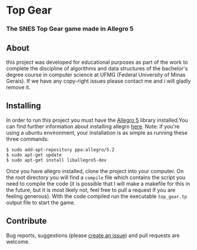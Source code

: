 # Top Gear
### The SNES Top Gear game made in Allegro 5

## About
this project was developed for educational purposes as part of the work to complete the discipline of algorithms and data structures of the bachelor's degree course in computer science at UFMG (Federal University of Minas Gerais). If we have any copy-right issues please contact me and i will gladly remove it.

## Installing
In order to run this project you must have the [Allegro 5](https://liballeg.org/) library installed.You can find further information about installing allegro [here](https://wiki.allegro.cc/index.php?title=Getting_Started).
Note: if you're using a ubuntu environment, your installation is as simple as running these three commands:

```
$ sudo add-apt-repository ppa:allegro/5.2
$ sudo apt-get update
$ sudo apt-get install liballegro5-dev
```

Once you have allegro installed, clone the project into your computer. On the root directory you will find a ```compile``` file which contains the script you need to compile the code (it is possible that I will make a makefile for this in the future, but it is most likely not, feel free to pull a request if you are feeling generous). With the code compiled run the executable ```top_gear.tp``` output file to start the game.

## Contribute
Bug reports, suggestions (please [create an issue](https://github.com/LuizPPA/TopGear/issues/new)) and pull requests are welcome.
